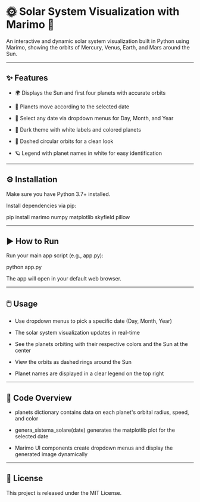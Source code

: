 # 🌞 Solar System Visualization with Marimo 🚀
An interactive and dynamic solar system visualization built in Python using Marimo, showing the orbits of Mercury, Venus, Earth, and Mars around the Sun.

---

## ✨ Features
- 🌍 Displays the Sun and first four planets with accurate orbits

- 🔄 Planets move according to the selected date

- 📅 Select any date via dropdown menus for Day, Month, and Year

- 🎨 Dark theme with white labels and colored planets

- 🔭 Dashed circular orbits for a clean look

- 🪐 Legend with planet names in white for easy identification

---

## ⚙️ Installation
Make sure you have Python 3.7+ installed.

Install dependencies via pip:

pip install marimo numpy matplotlib skyfield pillow

---

## ▶️ How to Run
Run your main app script (e.g., app.py):

python app.py

The app will open in your default web browser.

---

## 🖱️ Usage
- Use dropdown menus to pick a specific date (Day, Month, Year)

- The solar system visualization updates in real-time

- See the planets orbiting with their respective colors and the Sun at the center

- View the orbits as dashed rings around the Sun

- Planet names are displayed in a clear legend on the top right

---

## 🧩 Code Overview
- planets dictionary contains data on each planet's orbital radius, speed, and color

- genera_sistema_solare(date) generates the matplotlib plot for the selected date

- Marimo UI components create dropdown menus and display the generated image dynamically

---

## 📄 License
This project is released under the MIT License.